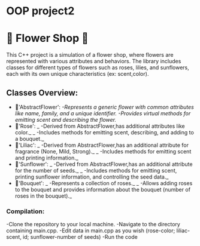 # OOP project2

# 💐 Flower Shop 💐

This C++ project is a simulation of a flower shop, where flowers are represented with various attributes and behaviors. The library includes classes for different types of flowers such as roses, lilies, and sunflowers, each with its own unique characteristics (ex: scent,color).

## Classes Overview:

* 🌸'AbstractFlower':
  _-Represents a generic flower with common attributes like name, family, and a unique identifier._
  _-Provides virtual methods for emitting scent and describing the flower._
* 🌹'Rose':
  _ -Derived from AbstractFlower,has additional attributes like color._
  _ -Includes methods for emitting scent, describing, and adding to a bouquet._
* 🪻'Liliac':
   _ -Derived from AbstractFlower,has an additional attribute for fragrance (None, Mild, Strong)._
   _ -Includes methods for emitting scent and printing information._
* 🌻'Sunflower':
  _  -Derived from AbstractFlower,has an additional attribute for the number of seeds._
  _  -Includes methods for emitting scent, printing sunflower information, and controlling the seed data._
* 💐'Bouquet':
   _ -Represents a collection of roses._
   _ -Allows adding roses to the bouquet and provides information about the bouquet (number of roses in the bouquet)._
   
### Compilation:
 -Clone the repository to your local machine.
 -Navigate to the directory containing main.cpp.
 -Edit data in main.cpp as you wish (rose-color; liliac-scent, id; sunflower-number of seeds)
 -Run the code
